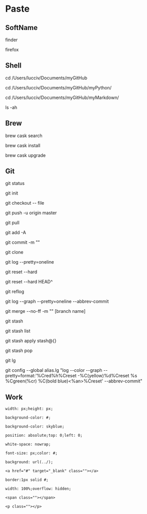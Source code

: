 # Paste

## SoftName

finder

firefox

## Shell

cd /Users/lucciv/Documents/myGitHub

cd /Users/lucciv/Documents/myGitHub/myPython/

cd /Users/lucciv/Documents/myGitHub/myMarkdown/

ls -ah

## Brew

brew cask search

brew cask install

brew cask upgrade

## Git

git status

git init

git checkout -- file

git push -u origin master

git pull

git add -A

git commit -m ""

git clone

git log --pretty=oneline

git reset --hard 

git reset --hard HEAD^

git reflog

git log --graph --pretty=oneline --abbrev-commit

git merge --no-ff -m "" [branch name]

git stash

git stash list

git stash apply stash@{}

git stash pop

git lg

git config --global alias.lg "log --color --graph --pretty=format:'%Cred%h%Creset -%C(yellow)%d%Creset %s %Cgreen(%cr) %C(bold blue)<%an>%Creset' --abbrev-commit"

## Work

`width: px;height: px;`

`background-color: #;`

`background-color: skyblue;`

`position: absolute;top: 0;left: 0;`

`white-space: nowrap;`

`font-size: px;color: #;`

`background: url(../);`

`<a href="#" target="_blank" class=""></a>`

`border:1px solid #;`

`width: 100%;overflow: hidden;`

`<span class=""></span>`

`<p class=""></p>`



